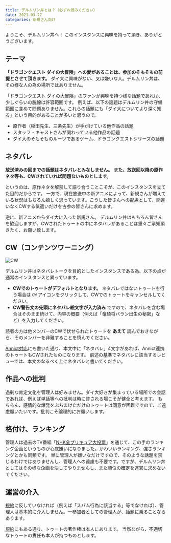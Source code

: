 ```yaml
---
title: デルムリン丼とは？（必ずお読みください）
date: 2021-03-27
categories: 新規さん向け
---
```


ようこそ、デルムリン丼へ！
このインスタンスに興味を持って頂き、ありがとうございます。

## テーマ

__「ドラゴンクエスト ダイの大冒険」への愛があることは、参加のそもそもの前提とさせて頂きます。__
ダイ大に興味がない、叉は嫌いな人。デルムリン丼は、その様な人の為の場所ではありません。

「ドラゴンクエスト ダイの大冒険」のファンが興味を持つ様な話題であれば、少しぐらいの脱線は許容範囲です。
例えば、以下の話題はデルムリン丼の守備範囲に含めて問題ありません。これらの話題にも「ダイ大についてより深く知る」という目的があることが多いと思うので。

- 原作者（稲田先生、三条先生）が手がけている他作品の話題
- スタッフ・キャストさんが関わっている他作品の話題
- ダイ大のそもそものルーツであるゲーム、ドラゴンクエストシリーズの話題

## ネタバレ

__放送済みの回までの話題はネタバレとみなしません。__
__また、放送回以降の原作ネタ等も、CWされていれば問題ないものとします。__

というのは、原作ネタを解禁して語り合うことこそが、このインスタンスを立てた目的だからです。
一方で、現在放送中の新アニメによって、新規さんが増えている状況はもちろん嬉しく思っています。こうした皆さんへの配慮として、間違いなくCWする気遣いだけを古参の皆さんに求めます。

逆に、新アニメからダイ大に入った新規さん。
デルムリン丼はもちろん皆さんを歓迎しますが、CWされたトゥートの中にネタバレがあることは重々ご承知頂きたく、お願い致します。

## CW（コンテンツワーニング）

![CW](CW.png)

デルムリン丼はネタバレトークを目的としたインスタンスである為、以下の点が通常のインスタンスと異っています。

- __CWでのトゥートがデフォルトとなります。__ ネタバレではないトゥートを行う場合は `CW` アイコンをクリックして、CWでのトゥートをキャンセルしてください。
- __CW警告文の先頭にネタバレ絵文字が入力済み__ ですので、ネタバレを含む場合はそのまま続けて、内容の概要（例えば「竜騎将バラン出生の秘密」など）を入力してください。

読者の方は他メンバーのCWで伏せられたトゥートを __あえて__ 読んでおきながら、そのメンバーを非難することを慎んでください。

[Annict対応](/articles/Annict対応)にも書いた通り、本文中に「ネタバレ」4文字があれば、Annict連携のトゥートもCWされたものになります。
前述の基準でネタバレに該当するレビューでは、本文のなるべく上にネタバレと書いてください。

## 作品への批判

過剰な肯定文化を管理人は好みません。ダイ大好きが集まっている場所での会話であれば、例えば単話等への批判は時に許される場こそが健全と考えます。
もちろん、感情的な爆発をぶちまけただけのトゥートは同意が困難ですので、ご遠慮願いたいです。批判こそ論理的にお願いします。

## 格付け、ランキング

管理人は過去のTV番組「[NHK全プリキュア大投票](https://www.nhk.or.jp/anime/precure/)」を通じて、この手のランキング企画というものが心底嫌いになりました。かわいいランキング、強さランキングとかも同類です。
単に管理人が嫌いなだけですので、そのような話題を禁じるわけではありませんし、管理人への遠慮も不要です。ですが、デルムリン丼としてはその様な企画を決してやりませんし、また順位の確定を運営に求めないでください。

## 運営の介入

[規約](https://mstdn.delmulin.com/terms)に反していなければ（例えば「スパム行為に該当する」等でなければ）、管理人は基本的に介入しません。一参加者としての管理人が、話題に乗ることならあります。

[規約](https://mstdn.delmulin.com/terms)にもある通り、トゥートの著作権は本人にあります。
当然ながら、不適切なトゥートの責任も本人が持つものとします。
